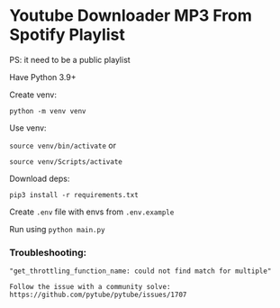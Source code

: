 # Youtube Downloader MP3 From Spotify Playlist

PS: it need to be a public playlist

Have Python 3.9+

Create venv:

`python -m venv venv`

Use venv:

`source venv/bin/activate` or

`source venv/Scripts/activate`

Download deps:

`pip3 install -r requirements.txt`

Create `.env` file with envs from `.env.example`

Run using `python main.py`

### Troubleshooting:

    "get_throttling_function_name: could not find match for multiple"

    Follow the issue with a community solve: https://github.com/pytube/pytube/issues/1707
